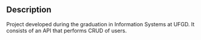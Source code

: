 ## Description

Project developed during the graduation in Information Systems at UFGD. It consists of an API that performs CRUD of users.
